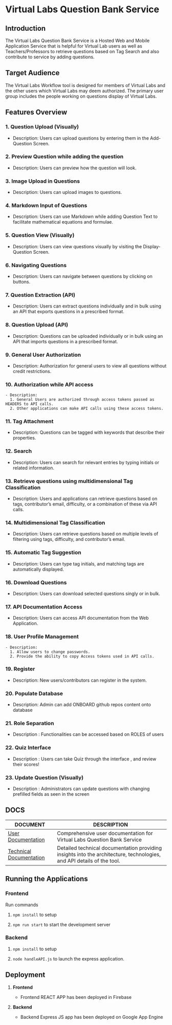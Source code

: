 # Virtual Labs Question Bank Service

## Introduction

The Virtual Labs Question Bank Service is a Hosted Web and Mobile Application Service that is helpful for Virtual Lab users as well as Teachers/Professors to retrieve questions based on Tag Search and also contribute to service by adding questions.
  

## Target Audience

The Virtual Labs Workflow tool is designed for members of Virtual Labs and the other users which Virtual Labs may deem authorized. The primary user group includes the people working on questions display of Virtual Labs.


## Features Overview

### 1. Question Upload (Visually)
- Description: Users can upload questions by entering them in the Add-Question Screen.

### 2. Preview Question while adding the question
- Description: Users can preview how the question will look.

### 3. Image Upload in Questions
- Description: Users can upload images to questions.

### 4. Markdown Input of Questions
- Description: Users can use Markdown while adding Question Text to facilitate mathematical equations and formulae.

### 5. Question View (Visually)
- Description: Users can view questions visually by visiting the Display-Question Screen.

### 6. Navigating Questions
- Description: Users can navigate between questions by clicking on buttons.

### 7. Question Extraction (API)
- Description: Users can extract questions individually and in bulk using an API that exports questions in a prescribed format.

### 8. Question Upload (API)
- Description: Questions can be uploaded individually or in bulk using an API that imports questions in a prescribed format.

### 9. General User Authorization
- Description: Authorization for general users to view all questions without credit restrictions.

### 10. Authorization while API access
    - Description:
      1. General Users are authorized through access tokens passed as HEADERS to API calls.
      2. Other applications can make API calls using these access tokens.

### 11. Tag Attachment
- Description: Questions can be tagged with keywords that describe their properties.

### 12. Search
- Description: Users can search for relevant entries by typing initials or related information.

### 13. Retrieve questions using multidimensional Tag Classification
- Description: Users and applications can retrieve questions based on tags, contributor’s email, difficulty, or a combination of these via API calls.

### 14. Multidimensional Tag Classification
- Description: Users can retrieve questions based on multiple levels of filtering using tags, difficulty, and contributor’s email.

### 15. Automatic Tag Suggestion
- Description: Users can type tag initials, and matching tags are automatically displayed.

### 16. Download Questions
- Description: Users can download selected questions singly or in bulk.

### 17. API Documentation Access
- Description: Users can access API documentation from the Web Application.

### 18. User Profile Management
    - Description:
      1. Allow users to change passwords.
      2. Provide the ability to copy Access tokens used in API calls.

### 19. Register
- Description: New users/contributors can register in the system.

### 20. Populate Database
- Description: Admin can add ONBOARD github repos content onto database

### 21. Role Separation 
- Description : Functionalities can be accessed based on ROLES of users

### 22. Quiz Interface
- Description : Users can take Quiz through the interface , and review their scores!

### 23. Update Question (Visually)
- Description : Administrators can update questions with changing prefilled fields as seen in the screen 

## DOCS

| DOCUMENT                                      | DESCRIPTION                                                                                                           |
| --------------------------------------------- | --------------------------------------------------------------------------------------------------------------------- |
| [User Documentation](./app_code/user_doc.md)      | Comprehensive user documentation for Virtual Labs Question Bank Service
| [Technical Documentation](./app_code/tech_doc.md) | Detailed technical documentation providing insights into the architecture, technologies, and API details of the tool. |

## Running the Applications

### Frontend
Run commands

1. ```npm install``` to setup

2. ```npm run start``` to start the development server

### Backend

1. ```npm install``` to setup

2. ```node handleAPI.js``` to launch the express application.

## Deployment 

1. **Frontend**
   - Frontend REACT APP has been deployed in Firebase 

2. **Backend**
   - Backend Express JS app has been deployed on Google App Engine




